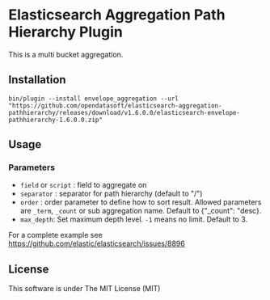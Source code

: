 Elasticsearch Aggregation Path Hierarchy Plugin
=========================================

This is a multi bucket aggregation.


Installation
------------

`bin/plugin --install envelope_aggregation --url "https://github.com/opendatasoft/elasticsearch-aggregation-pathhierarchy/releases/download/v1.6.0.0/elasticsearch-envelope-pathhierarchy-1.6.0.0.zip"`


Usage
-----

### Parameters

 - `field` or `script` : field to aggregate on
 - `separator` : separator for path hierarchy (default to "/")
 - `order` : order parameter to define how to sort result. Allowed parameters are `_term`, `_count` or sub aggregation name. Default to {"_count": "desc}.
 - `max_depth`: Set maximum depth level. `-1` means no limit. Default to 3.


For a complete example see https://github.com/elastic/elasticsearch/issues/8896

License
-------

This software is under The MIT License (MIT)
